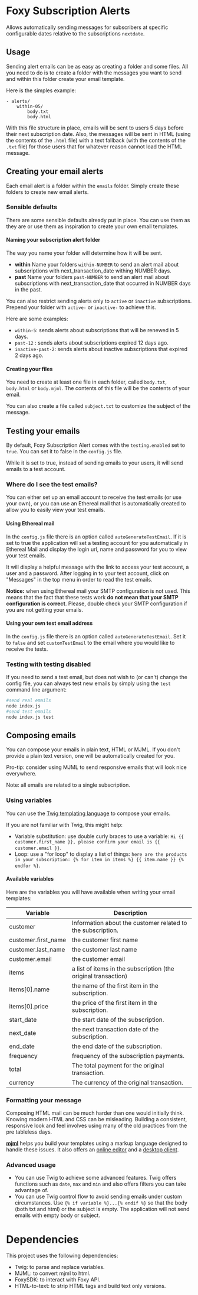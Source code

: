 # Foxy Subscription Alerts

Allows automatically sending messages for subscribers at specific configurable dates relative to the subscriptions `nextdate`.

## Usage

Sending alert emails can be as easy as creating a folder and some files.
All you need to do is to create a folder with the messages you want to send and within this folder create your email template.

Here is the simples example:

    - alerts/
        within-05/
            body.txt
            body.html

With this file structure in place, emails will be sent to users 5 days before their next subscription date. Also, the
messages will be sent in HTML (using the contents of the `.html` file) with a text fallback (with the contents of
the `.txt` file) for those users that for whatever reason cannot load the HTML message.


## Creating your email alerts

Each email alert is a folder within the `emails` folder.
Simply create these folders to create new email alerts. 

### Sensible defaults

There are some sensible defaults already put in place.
You can use them as they are or use them as inspiration to create your own email templates.

#### Naming your subscription alert folder
The way you name your folder will determine how it will be sent.

- **within** Name your folders `within-NUMBER` to send an alert mail about subscriptions with next_transaction_date withing NUMBER days.
- **past** Name your folders `past-NUMBER` to send an alert mail about subscriptions with next_transaction_date that occurred in NUMBER days in the past.

You can also restrict sending alerts only to `active` or `inactive` subscriptions. Prepend your folder with `active-` or `inactive-` to achieve this.

Here are some examples:

- `within-5`: sends alerts about subscriptions that will be renewed in 5 days.
- `past-12` : sends alerts about subscriptions expired 12 days ago.
- `inactive-past-2`: sends alerts about inactive subscriptions that expired 2 days ago.

#### Creating your files

You need to create at least one file in each folder, called `body.txt`, `body.html` or `body.mjml`.
The contents of this file will be the contents of your email.

You can also create a file called `subject.txt` to customize the subject of the message.

## Testing your emails

By default, Foxy Subscription Alert comes with the `testing.enabled` set to `true`. You can set it to false in the `config.js` file.

While it is set to true, instead of sending emails to your users, it will send emails to a test account.


### Where do I see the test emails?

You can either set up an email account to receive the test emails (or use your own), or you can use an Ethereal mail that is automatically created to allow you to easily view your test emails.

#### Using Ethereal mail
In the `config.js` file there is an option called `autoGenerateTestEmail`. If it is set to true the application will set a testing account for you automatically in Ethereal Mail and display the login url, name and password for you to view your test emails.

It will display a helpful message with the link to access your test account, a user and a password. After logging in to your test account, click on "Messages" in the top menu in order to read the test emails.

**Notice:** when using Ethereal mail your SMTP configuration is not used. This means that the fact that these tests work **do not mean that your SMTP configuration is correct**.
Please, double check your SMTP configuration if you are not getting your emails.

#### Using your own test email address

In the `config.js` file there is an option called `autoGenerateTestEmail`. Set it to `false` and set `customTestEmail` to the email where you would like to receive the tests.

### Testing with testing disabled

If you need to send a test email, but does not wish to (or can't) change the config file, you can always test new emails by simply using the `test` command line argument:

```bash
#send real emails
node index.js
#send test emails
node index.js test
```


## Composing emails

You can compose your emails in plain text, HTML or MJML. If you don't provide a plain text version, one will be automatically created for you.

Pro-tip: consider using MJML to send responsive emails that will look nice everywhere.

Note: all emails are related to a single subscription.

### Using variables

You can use the [Twig templating language](https://twig.symfony.com/doc/3.x/templates.html) to compose your emails.

If you are not familiar with Twig, this might help:

- Variable substitution: use double curly braces to use a variable: `Hi {{ customer.first_name }}, please confirm your email is {{ customer.email }}`.
- Loop: use a "for loop" to display a list of things: `here are the products in your subscription: {% for item in items %} {{ item.name }} {% endfor %}`.

#### Available variables

Here are the variables you will have available when writing your email templates:

| Variable            | Description                                                   |
| ------------------- | ------------------------------------------------------------- |
| customer            | Information about the customer related to the subscription.   |
| customer.first_name | the customer first name                                       |
| customer.last_name  | the customer last name                                        |
| customer.email      | the customer email                                            |
| items               | a list of items in the subscription (the original transaction)|
| items[0].name       | the name of the first item in the subscription.               |
| items[0].price      | the price of the first item in the subscription.              |
| start_date          | the start date of the subscription.                           |
| next_date           | the next transaction date of the subscription.                |
| end_date            | the end date of the subscription.                             |
| frequency           | frequency of the subscription payments.                       |
| total               | The total payment for the original transaction.               |
| currency            | The currency of the original transaction.                     |

### Formatting your message

Composing HTML mail can be much harder than one would initially think. Knowing modern HTML and CSS can be misleading.
Building a consistent, responsive look and feel involves using many of the old practices from the pre tableless days.

[**mjml**](https://github.com/mjmlio/mjml) helps you build your templates using a markup language designed to handle these issues.
It also offers an [online editor](https://mjml.io/try-it-live) and a [desktop client](https://mjmlio.github.io/mjml-app/).

### Advanced usage

- You can use Twig to achieve some advanced features. Twig offers functions such as `date`, `max` and `min` and also offers filters you can take advantage of.
- You can use Twig control flow to avoid sending emails under custom circumstances. Use `{% if variable %}...{% endif %}` so that the body (both txt and html) or the subject is empty. The application will not send emails with empty body or subject.

# Dependencies

This project uses the following dependencies:

- Twig: to parse and replace variables.
- MJML: to convert mjml to html.
- FoxySDK: to interact with Foxy API.
- HTML-to-text: to strip HTML tags and build text only versions.
